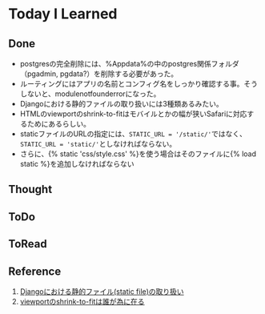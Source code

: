 # Today I Learned

## Done
- postgresの完全削除には、%Appdata%の中のpostgres関係フォルダ（pgadmin, pgdata?）を削除する必要があった。
- ルーティングにはアプリの名前とコンフィグ名をしっかり確認する事。そうしないと、modulenotfounderrorになった。
- Djangoにおける静的ファイルの取り扱いには3種類あるみたい。
- HTMLのviewportのshrink-to-fitはモバイルとかの幅が狭いSafariに対応するためにあるらしい。
- staticファイルのURLの指定には、`STATIC_URL = '/static/'`ではなく、`STATIC_URL = 'static/'`としなければならない。
- さらに、{% static 'css/style.css' %}を使う場合はそのファイルに{% load static %}を追加しなければならない

## Thought

## ToDo

## ToRead

## Reference
1. [Djangoにおける静的ファイル(static file)の取り扱い](https://qiita.com/saira/items/a1c565c4a2eace268a07)
2. [viewportのshrink-to-fitは誰が為に在る](https://lambda-tonight.hatenadiary.jp/entry/2017/12/26/025152)